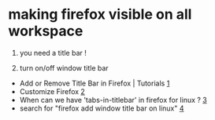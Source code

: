 # making firefox visible on all workspace


1. you need a title bar !

2. turn on/off window title bar

* Add or Remove Title Bar in Firefox | Tutorials [1]
* Customize Firefox [2]
* When can we have 'tabs-in-titlebar' in firefox for linux ? [3]
* search for "firefox add window title bar on linux" [4]


[1]: https://www.tenforums.com/tutorials/98157-add-remove-title-bar-firefox.html
[2]: about:blank
[3]: https://support.mozilla.org/en-US/questions/939371
[4]: https://duckduckgo.com/?q=firefox+add+window+title+bar+on+linux&t=newext&atb=v241-1&ia=web

